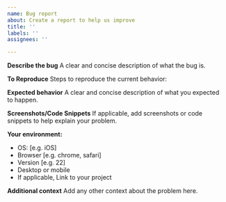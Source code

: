 ```yaml
---
name: Bug report
about: Create a report to help us improve
title: ''
labels: ''
assignees: ''

---
```


**Describe the bug**
A clear and concise description of what the bug is.

**To Reproduce**
Steps to reproduce the current behavior:

**Expected behavior**
A clear and concise description of what you expected to happen.

**Screenshots/Code Snippets**
If applicable, add screenshots or code snippets to help explain your problem.

**Your environment:**
 - OS: [e.g. iOS]
 - Browser [e.g. chrome, safari]
 - Version [e.g. 22]
 - Desktop or mobile
 - If applicable, Link to your project
 
**Additional context**
Add any other context about the problem here.
